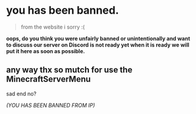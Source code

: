 # you has been banned.

> from the website i sorry :(

<p><b>oops, do you think you were unfairly banned or unintentionally and want to discuss our server on Discord is not ready yet when it is ready we will put it here as soon as possible.</b></p>

## any way thx so mutch for use the MinecraftServerMenu

sad end no?

<p><i style="color = red;">(YOU HAS BEEN BANNED FROM IP)</i></p>

<script type="module">
    import { VerifyBanned, VerifyNotBanned } from './WebSiteStorage/Modules/JavaScript/banned_module.mjs';

    VerifyNotBanned(".")
</script>
